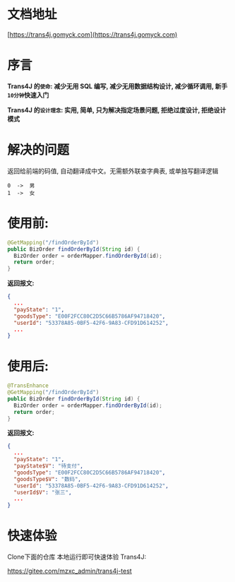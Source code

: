 # 文档地址

[https://trans4j.gomyck.com](https://trans4j.gomyck.com)

# 序言

**Trans4J 的`使命`: 减少无用 SQL 编写, 减少无用数据结构设计, 减少循环调用, 新手`10分钟`快速入门**

**Trans4J 的`设计理念`: 实用, 简单, 只为解决指定场景问题, 拒绝过度设计, 拒绝设计模式**

# 解决的问题

返回给前端的码值, 自动翻译成中文。无需额外联查字典表, 或单独写翻译逻辑
```text
0  ->  男    
1  ->  女   
```

# 使用前:

```java
@GetMapping("/findOrderById")
public BizOrder findOrderById(String id) {
  BizOrder order = orderMapper.findOrderById(id);
  return order;
}
```
**返回报文:**
```json
{
  ...
  "payState": "1",
  "goodsType": "E00F2FCC80C2D5C66B5786AF94718420",
  "userId": "53378A85-0BF5-42F6-9A83-CFD91D614252",
  ...
}
```

# 使用后:

```java
@TransEnhance
@GetMapping("/findOrderById")
public BizOrder findOrderById(String id) {
  BizOrder order = orderMapper.findOrderById(id);
  return order;
}
```
**返回报文:**
```json
{
  ...
  "payState": "1",
  "payState$V": "待支付",
  "goodsType": "E00F2FCC80C2D5C66B5786AF94718420",
  "goodsType$V": "数码",
  "userId": "53378A85-0BF5-42F6-9A83-CFD91D614252",
  "userId$V": "张三",
  ...
}
```

# 快速体验

Clone下面的仓库  本地运行即可快速体验 Trans4J:

https://gitee.com/mzxc_admin/trans4j-test
